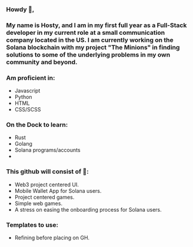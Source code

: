 ### Howdy 🤠, 
### My name is Hosty, and I am in my first full year as a Full-Stack developer in my current role at a small communication company located in the US. I am currently working on the Solana blockchain with my project "The Minions" in finding solutions to some of the underlying problems in my own community and beyond. 

### Am proficient in: 
* Javascript
* Python 
* HTML
* CSS/SCSS

### On the Dock to learn:
* Rust
* Golang
* Solana programs/accounts
* 

### This github will consist of 📕: 
* Web3 project centered UI. 
* Mobile Wallet App for Solana users. 
* Project centered games. 
* Simple web games.
* A stress on easing the onboarding process for Solana users.

### Templates to use:
* Refining before placing on GH. 
    
